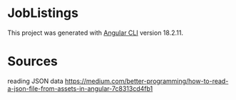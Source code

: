 # JobListings

This project was generated with [Angular CLI](https://github.com/angular/angular-cli) version 18.2.11.

# Sources

reading JSON data
https://medium.com/better-programming/how-to-read-a-json-file-from-assets-in-angular-7c8313cd4fb1